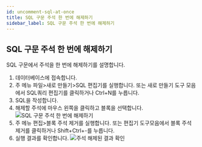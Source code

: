 ```yaml
---
id: uncomment-sql-at-once
title: SQL 구문 주석 한 번에 해제하기
sidebar_label: SQL 구문 주석 한 번에 해제하기
---
```


## SQL 구문 주석 한 번에 해제하기

SQL 구문에서 주석을 한 번에 해제하기를 설명합니다.

1. 데이터베이스에 접속합니다.
2. 주 메뉴 파일>새로 만들기>SQL 편집기를 실행합니다. 또는 새로 만들기 도구 모음에서 SQL쿼리 편집기를 클릭하거나 Ctrl+N를 누릅니다.
3. SQL을 작성합니다.
4. 해제할 주석에 마우스 왼쪽을 클릭하고 블록을 선택합니다.
![SQL 구문 주석 한 번에 해제하기](https://s3.ap-northeast-2.amazonaws.com/sqlgate-manual-content/D7FB70A848143FCF699A858D5AF16EFA.jpg)
5. 주 메뉴 편집>블록 주석 제거를 실행합니다. 또는 편집기 도구모음에서 블록 주석 제거를 클릭하거나 Shift+Ctrl+-를 누릅니다.
6. 실행 결과를 확인합니다.
![주석 해제된 결과 확인](https://s3.ap-northeast-2.amazonaws.com/sqlgate-manual-content/42D4674C00D504D9C114B9C46AD56F14.jpg)


